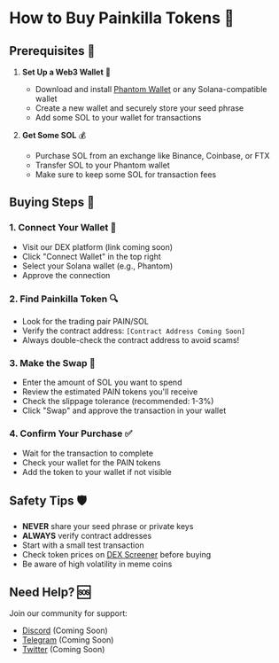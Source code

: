 # How to Buy Painkilla Tokens 💎

## Prerequisites 🔧

1. **Set Up a Web3 Wallet** 👝
   - Download and install [Phantom Wallet](https://phantom.app/) or any Solana-compatible wallet
   - Create a new wallet and securely store your seed phrase
   - Add some SOL to your wallet for transactions

2. **Get Some SOL** 💰
   - Purchase SOL from an exchange like Binance, Coinbase, or FTX
   - Transfer SOL to your Phantom wallet
   - Make sure to keep some SOL for transaction fees

## Buying Steps 🚀

### 1. Connect Your Wallet 🔌
- Visit our DEX platform (link coming soon)
- Click "Connect Wallet" in the top right
- Select your Solana wallet (e.g., Phantom)
- Approve the connection

### 2. Find Painkilla Token 🔍
- Look for the trading pair PAIN/SOL
- Verify the contract address: `[Contract Address Coming Soon]`
- Always double-check the contract address to avoid scams!

### 3. Make the Swap 💱
- Enter the amount of SOL you want to spend
- Review the estimated PAIN tokens you'll receive
- Check the slippage tolerance (recommended: 1-3%)
- Click "Swap" and approve the transaction in your wallet

### 4. Confirm Your Purchase ✅
- Wait for the transaction to complete
- Check your wallet for the PAIN tokens
- Add the token to your wallet if not visible

## Safety Tips 🛡️

- **NEVER** share your seed phrase or private keys
- **ALWAYS** verify contract addresses
- Start with a small test transaction
- Check token prices on [DEX Screener](https://dexscreener.com/) before buying
- Be aware of high volatility in meme coins

## Need Help? 🆘

Join our community for support:
- [Discord](https://discord.gg/painkilla) (Coming Soon)
- [Telegram](https://t.me/painkilla) (Coming Soon)
- [Twitter](https://twitter.com/painkillatoken) (Coming Soon)
